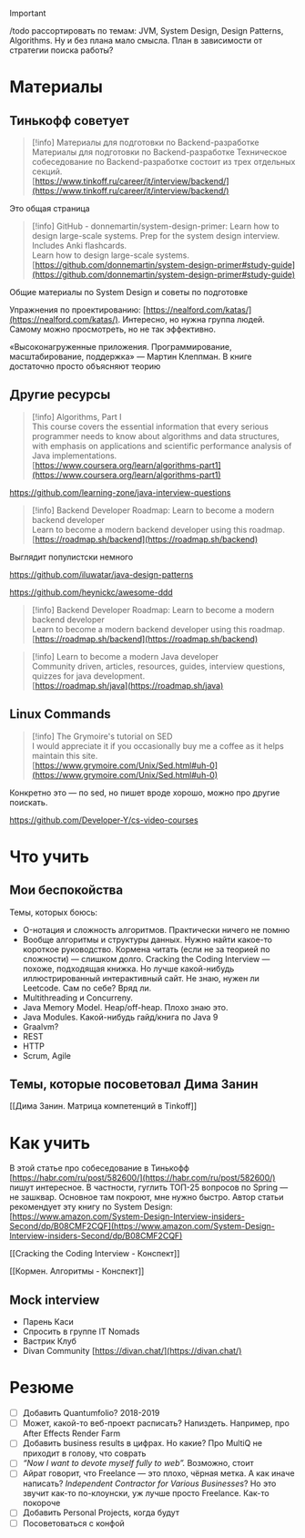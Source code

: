 > [!important]  
> /todo рассортировать по темам: JVM, System Design, Design Patterns, Algorithms. Ну и без плана мало смысла. План в зависимости от стратегии поиска работы?  

# Материалы

## Тинькофф советует

> [!info] Материалы для подготовки по Backend-разработке  
> Материалы для подготовки по Backend-разработке Техническое собеседование по Backend-разработке состоит из трех отдельных секций.  
> [https://www.tinkoff.ru/career/it/interview/backend/](https://www.tinkoff.ru/career/it/interview/backend/)  

Это общая страница

> [!info] GitHub - donnemartin/system-design-primer: Learn how to design large-scale systems. Prep for the system design interview. Includes Anki flashcards.  
> Learn how to design large-scale systems.  
> [https://github.com/donnemartin/system-design-primer#study-guide](https://github.com/donnemartin/system-design-primer#study-guide)  

Общие материалы по System Design и советы по подготовке

Упражнения по проектированию: [https://nealford.com/katas/](https://nealford.com/katas/). Интересно, но нужна группа людей. Самому можно просмотреть, но не так эффективно.

«Высоконагруженные приложения. Программирование, масштабирование, поддержка» — Мартин Клеппман. В книге достаточно просто объясняют теорию

## Другие ресурсы

> [!info] Algorithms, Part I  
> This course covers the essential information that every serious programmer needs to know about algorithms and data structures, with emphasis on applications and scientific performance analysis of Java implementations.  
> [https://www.coursera.org/learn/algorithms-part1](https://www.coursera.org/learn/algorithms-part1)  

https://github.com/learning-zone/java-interview-questions

> [!info] Backend Developer Roadmap: Learn to become a modern backend developer  
> Learn to become a modern backend developer using this roadmap.  
> [https://roadmap.sh/backend](https://roadmap.sh/backend)  

Выглядит популистски немного

https://github.com/iluwatar/java-design-patterns

https://github.com/heynickc/awesome-ddd

> [!info] Backend Developer Roadmap: Learn to become a modern backend developer  
> Learn to become a modern backend developer using this roadmap.  
> [https://roadmap.sh/backend](https://roadmap.sh/backend)  

> [!info] Learn to become a modern Java developer  
> Community driven, articles, resources, guides, interview questions, quizzes for java development.  
> [https://roadmap.sh/java](https://roadmap.sh/java)  

## Linux Commands

> [!info] The Grymoire's tutorial on SED  
> I would appreciate it if you occasionally buy me a coffee as it helps maintain this site.  
> [https://www.grymoire.com/Unix/Sed.html#uh-0](https://www.grymoire.com/Unix/Sed.html#uh-0)  

Конкретно это — по sed, но пишет вроде хорошо, можно про другие поискать.

https://github.com/Developer-Y/cs-video-courses

# Что учить

## Мои беспокойства

Темы, которых боюсь:

- O-нотация и сложность алгоритмов. Практически ничего не помню
- Вообще алгоритмы и структуры данных. Нужно найти какое-то короткое руководство. Кормена читать (если не за теорией по сложности) — слишком долго. Cracking the Coding Interview — похоже, подходящая книжка. Но лучше какой-нибудь иллюстрированный интерактивный сайт. Не знаю, нужен ли Leetcode. Сам по себе? Вряд ли.
- Multithreading и Concurreny.
- Java Memory Model. Heap/off-heap. Плохо знаю это.
- Java Modules. Какой-нибудь гайд/книга по Java 9
- Graalvm?
- REST
- HTTP
- Scrum, Agile

## Темы, которые посоветовал Дима Занин

[[Дима Занин. Матрица компетенций в Tinkoff]]

# Как учить

В этой статье про собеседование в Тинькофф [https://habr.com/ru/post/582600/](https://habr.com/ru/post/582600/) пишут интересное. В частности, гуглить ТОП-25 вопросов по Spring — не зашквар. Основное там покроют, мне нужно быстро. Автор статьи рекомендует эту книгу по System Design: [https://www.amazon.com/System-Design-Interview-insiders-Second/dp/B08CMF2CQF](https://www.amazon.com/System-Design-Interview-insiders-Second/dp/B08CMF2CQF)

[[Cracking the Coding Interview - Конспект]]

[[Кормен. Алгоритмы - Конспект]]

## Mock interview

- Парень Каси
- Спросить в группе IT Nomads
- Вастрик Клуб
- Divan Community [https://divan.chat/](https://divan.chat/)

# Резюме

- [ ] Добавить Quantumfolio? 2018-2019
- [ ] Может, какой-то веб-проект расписать? Напиздеть. Например, про After Effects Render Farm
- [ ] Добавить business results в цифрах. Но какие? Про MultiQ не приходит в голову, что соврать
- [ ] _“Now I want to devote myself fully to web”._ Возможно, стоит
- [ ] Айрат говорит, что Freelance — это плохо, чёрная метка. А как иначе написать? _Independent Contractor for Various Businesses_? Но это звучит как-то по-клоунски, уж лучше просто Freelance. Как-то покороче
- [ ] Добавить Personal Projects, когда будут
- [ ] Посоветоваться с конфой